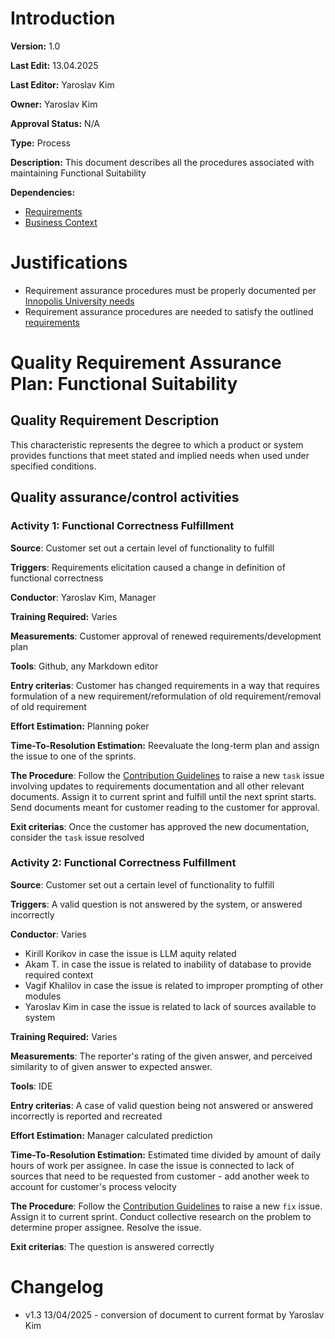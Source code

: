 # Introduction

**Version:** 1.0

**Last Edit:** 13.04.2025

**Last Editor:** Yaroslav Kim

**Owner:** Yaroslav Kim

**Approval Status:** N/A

**Type:** Process

**Description:** This document describes all the procedures associated with maintaining Functional Suitability

**Dependencies:**
- [Requirements](/Context%20and%20Requirements%20Management/EN/Requirements/Software%20Product%20Requirements.md)
- [Business Context](/Context%20and%20Requirements%20Management/EN/Context/Business%20Context.md)

# Justifications
- Requirement assurance procedures must be properly documented per [Innopolis University needs](</Context and Requirements Management/EN/Context/Business Context.md>)
- Requirement assurance procedures are needed to satisfy the outlined [requirements](</Context and Requirements Management/EN/Requirements/Software Product Requirements.md>)

# Quality Requirement Assurance Plan: Functional Suitability

## Quality Requirement Description
This characteristic represents the degree to which a product or system provides functions that meet stated and implied needs when used under specified conditions. 
## Quality assurance/control activities
### Activity 1: Functional Correctness Fulfillment
**Source**: Customer set out a certain level of functionality to fulfill <!--What is the cause for this activity. e.g. in case of Functional Compliance this is "Customer. Customer requires a certain level of functionality to be fulfilled"-->

**Triggers**: Requirements elicitation caused a change in definition of functional correctness<!--What happens to trigger this procedure-->

**Conductor**: Yaroslav Kim, Manager
<!--Who must handle this activity (Specify a person and their qualification)-->

**Training Required:** Varies<!--What training should the person have undertaken before activity-->

**Measurements**: Customer approval of renewed requirements/development plan<!--What measurements reflect the efficiency of the activity-->

**Tools**: Github, any Markdown editor <!--What tools (software, browser extensions, etc) should be used-->

**Entry criterias**: Customer has changed requirements in a way that requires formulation of a new requirement/reformulation of old requirement/removal of old requirement <!--What conditions must be met to start doing the activity. For example, if we are using SonarQube to ascertain maintainability, we might forego any recommendations in regards to lets say thread safety due to some reason, so entry criteria won't be met even if a trigger for the procedure (fall in rating) fired.-->

**Effort Estimation:** Planning poker <!--What methodology could be used to estimate the amount of effort required. E.g. planning poker to estimate amount of work-hours that a developer spends-->

**Time-To-Resolution Estimation:** Reevaluate the long-term plan and assign the issue to one of the sprints. <!--How to calculate amount of work-days to resolution. This is different from effort estimation because some resolutions require customer to handle some paperwork first-->

**The Procedure**: Follow the [Contribution Guidelines](</Configuration Management/Contribution Guidelines.md>) to raise a new `task` issue involving updates to requirements documentation and all other relevant documents. Assign it to current sprint and fulfill until the next sprint starts. Send documents meant for customer reading to the customer for approval. <!--Describe the procedure undertaken. You may refer to other documents if necessary (for example, refer to Configuration Management if there a change in functional requirement requires a new feature to be fulfilled)-->

**Exit criterias**: Once the customer has approved the new documentation, consider the `task` issue resolved <!--What conditions must be met to stop doing the activity-->
### Activity 2: Functional Correctness Fulfillment
**Source**: Customer set out a certain level of functionality to fulfill<!--What is the cause for this activity. e.g. in case of Functional Compliance this is "Customer. Customer requires a certain level of functionality to be fulfilled"-->

**Triggers**: A valid question is not answered by the system, or answered incorrectly <!--What happens to trigger this procedure-->

**Conductor**: Varies
- Kirill Korikov in case the issue is LLM aquity related
- Akam T. in case the issue is related to inability of database to provide required context
- Vagif Khalilov in case the issue is related to improper prompting of other modules
- Yaroslav Kim in case the issue is related to lack of sources available to system
<!--Who must handle this activity (Specify a person and their qualification)-->

**Training Required:** Varies <!--What training should the person have undertaken before activity-->

**Measurements**: The reporter's rating of the given answer, and perceived similarity to of given answer to expected answer. <!--What measurements reflect the efficiency of the activity-->

**Tools**: IDE <!--What tools (software, browser extensions, etc) should be used-->

**Entry criterias**: A case of valid question being not answered or answered incorrectly is reported and recreated <!--What conditions must be met to start doing the activity. For example, if we are using SonarQube to ascertain maintainability, we might forego any recommendations in regards to lets say thread safety due to some reason, so entry criteria won't be met even if a trigger for the procedure (fall in rating) fired.-->

**Effort Estimation:** Manager calculated prediction <!--What methodology could be used to estimate the amount of effort required. E.g. planning poker to estimate amount of work-hours that a developer spends-->

**Time-To-Resolution Estimation:** Estimated time divided by amount of daily hours of work per assignee. In case the issue is connected to lack of sources that need to be requested from customer - add another week to account for customer's process velocity <!--How to calculate amount of work-days to resolution. This is different from effort estimation because some resolutions require customer to handle some paperwork first-->

**The Procedure**: Follow the [Contribution Guidelines](</Configuration Management/Contribution Guidelines.md>) to raise a new `fix` issue. Assign it to current sprint. Conduct collective research on the problem to determine proper assignee. Resolve the issue. <!--Describe the procedure undertaken. You may refer to other documents if necessary (for example, refer to Configuration Management if there a change in functional requirement requires a new feature to be fulfilled)-->

**Exit criterias**: The question is answered correctly <!--What conditions must be met to stop doing the activity-->



# Changelog
- v1.3 13/04/2025 - conversion of document to current format by Yaroslav Kim
